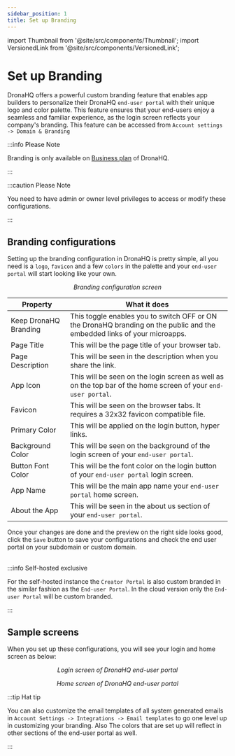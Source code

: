```yaml
---
sidebar_position: 1
title: Set up Branding
---
```


import Thumbnail from '@site/src/components/Thumbnail';
import VersionedLink from '@site/src/components/VersionedLink';

# Set up Branding

DronaHQ offers a powerful custom branding feature that enables app builders to personalize their DronaHQ `end-user portal` with their unique logo and color palette. This feature ensures that your end-users enjoy a seamless and familiar experience, as the login screen reflects your company's branding. This feature can be accessed from `Account settings -> Domain & Branding`

:::info Please Note

Branding is only available on [Business plan](https://www.dronahq.com/pricing) of DronaHQ.

:::

:::caution Please Note

You need to have admin or owner level privileges to access or modify these configurations.

:::

## Branding configurations

Setting up the branding configuration in DronaHQ is pretty simple, all you need is a `logo`, `favicon` and a few `colors` in the palette and your `end-user portal` will start looking like your own.

<figure>
  <Thumbnail src="/img/org-management/brand-config.png" alt="Branding configuration" width='100%'/>
  <figcaption align = "center"><i>Branding configuration screen</i></figcaption>
</figure>


|  Property | What it does |
|  --- | --- |
| Keep DronaHQ Branding | This toggle enables you to switch OFF or ON the DronaHQ branding on the public and the embedded links of your microapps. |
| Page Title | This will be the page title of your browser tab. |
| Page Description | This will be seen in the description when you share the link.  |
| App Icon | This will be seen on the login screen as well as on the top bar of the home screen of your `end-user portal`. |
| Favicon | This will be seen on the browser tabs. It requires a 32x32 favicon compatible file. |
| Primary Color | This will be applied on the login button, hyper links. |
| Background Color | This will be seen on the background of the login screen of your `end-user portal`. |
| Button Font Color | This will be the font color on the login button of your `end-user portal` login screen. |
| App Name | This will be the main app name your `end-user portal` home screen. |
| About the App | This will be seen in the about us section of your `end-user portal`. |

Once your changes are done and the preview on the right side looks good, click the `Save` button to save your configurations and check the end user portal on your subdomain or custom domain. 
<br></br>

:::info Self-hosted exclusive

For the self-hosted instance the `Creator Portal` is also custom branded in the similar fashion as the `End-user Portal`. In the cloud version only the `End-user Portal` will be custom branded.

:::

## Sample screens

When you set up these configurations, you will see your login and home screen as below:

<figure>
  <Thumbnail src="/img/org-management/login-screen.png" alt="Login screen of DronaHQ end-user portal" width='100%'/>
  <figcaption align = "center"><i>Login screen of DronaHQ end-user portal</i></figcaption>
</figure>

<figure>
  <Thumbnail src="/img/org-management/home-screen.png" alt="Home screen of DronaHQ end-user portal" width='100%'/>
  <figcaption align = "center"><i>Home screen of DronaHQ end-user portal</i></figcaption>
</figure>

:::tip Hat tip

You can also customize the email templates of all system generated emails in `Account Settings -> Integrations -> Email templates` to go one level up in customizing your branding. Also The colors that are set up will reflect in other sections of the end-user portal as well. 

:::